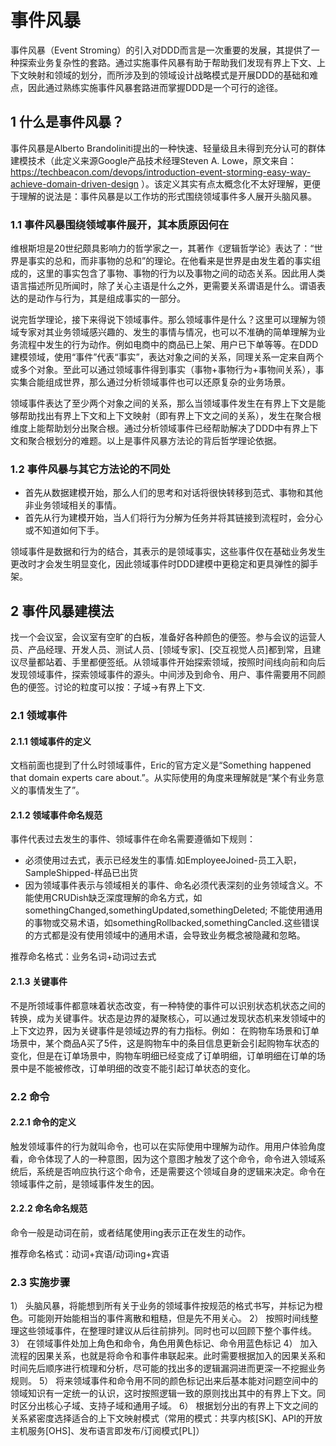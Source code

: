 # 事件风暴
事件风暴（Event Stroming）的引入对DDD而言是一次重要的发展，其提供了一种探索业务复杂性的套路。通过实施事件风暴有助于帮助我们发现有界上下文、上下文映射和领域的划分，而所涉及到的领域设计战略模式是开展DDD的基础和难点，因此通过熟练实施事件风暴套路进而掌握DDD是一个可行的途径。

## 1 什么是事件风暴？
事件风暴是Alberto Brandoliniti提出的一种快速、轻量级且未得到充分认可的群体建模技术（此定义来源Google产品技术经理Steven A. Lowe，原文来自：https://techbeacon.com/devops/introduction-event-storming-easy-way-achieve-domain-driven-design ）。该定义其实有点太概念化不太好理解，更便于理解的说法是：事件风暴是以工作坊的形式围绕领域事件多人展开头脑风暴。

### 1.1 事件风暴围绕领域事件展开，其本质原因何在
维根斯坦是20世纪颇具影响力的哲学家之一，其著作《逻辑哲学论》表达了：“世界是事实的总和，而非事物的总和”的理论。在他看来是世界是由发生着的事实组成的，这里的事实包含了事物、事物的行为以及事物之间的动态关系。因此用人类语言描述所见所闻时，除了关心主语是什么之外，更需要关系谓语是什么。谓语表达的是动作与行为，其是组成事实的一部分。

说完哲学理论，接下来得说下领域事件。那么领域事件是什么？这里可以理解为领域专家对其业务领域感兴趣的、发生的事情与情况，也可以不准确的简单理解为业务流程中发生的行为动作。例如电商中的商品已上架、用户已下单等等。在DDD建模领域，使用“事件”代表“事实”，表达对象之间的关系，同理关系一定来自两个或多个对象。至此可以通过领域事件得到事实（事物+事物行为+事物间关系），事实集合能组成世界，那么通过分析领域事件也可以还原复杂的业务场景。

领域事件表达了至少两个对象之间的关系，那么当领域事件发生在有界上下文是能够帮助找出有界上下文和上下文映射（即有界上下文之间的关系），发生在聚合根维度上能帮助划分出聚合根。通过分析领域事件已经帮助解决了DDD中有界上下文和聚合根划分的难题。以上是事件风暴方法论的背后哲学理论依据。

### 1.2 事件风暴与其它方法论的不同处

- 首先从数据建模开始，那么人们的思考和对话将很快转移到范式、事物和其他非业务领域相关的事情。
- 首先从行为建模开始，当人们将行为分解为任务并将其链接到流程时，会分心或不知道如何下手。

领域事件是数据和行为的结合，其表示的是领域事实，这些事件仅在基础业务发生更改时才会发生明显变化，因此领域事件时DDD建模中更稳定和更具弹性的脚手架。

## 2 事件风暴建模法
找一个会议室，会议室有空旷的白板，准备好各种颜色的便签。参与会议的运营人员、产品经理、开发人员、测试人员、[领域专家]、[交互视觉人员]都到常，且建议尽量都站着、手里都便签纸。从领域事件开始探索领域，按照时间线向前和向后发现领域事件，探索领域事件的源头。中间涉及到命令、用户、事件需要用不同颜色的便签。讨论的粒度可以按：子域->有界上下文.

### 2.1 领域事件
#### 2.1.1 领域事件的定义
文档前面也提到了什么时领域事件，Eric的官方定义是“Something happened that domain experts care about.”。从实际使用的角度来理解就是“某个有业务意义的事情发生了”。

#### 2.1.2 领域事件命名规范
事件代表过去发生的事件、领域事件在命名需要遵循如下规则：
- 必须使用过去式，表示已经发生的事情.如EmployeeJoined-员工入职，SampleShipped-样品已出货
- 因为领域事件表示与领域相关的事件、命名必须代表深刻的业务领域含义。不能使用CRUDish缺乏深度理解的命名方式，如somethingChanged,somethingUpdated,somethingDeleted; 不能使用通用的事物或交易术语，如somethingRollbacked,somethingCancled.这些错误的方式都是没有使用领域中的通用术语，会导致业务概念被隐藏和忽略。

推荐命名格式：业务名词+动词过去式

#### 2.1.3 关键事件
不是所领域事件都意味着状态改变，有一种特使的事件可以识别状态机状态之间的转换，成为关键事件。状态是边界的凝聚核心，可以通过发现状态机来发领域中的上下文边界，因为关键事件是领域边界的有力指标。例如：
在购物车场景和订单场景中，某个商品A买了5件，这是购物车中的条目信息更新会引起购物车状态的变化，但是在订单场景中，购物车明细已经变成了订单明细，订单明细在订单的场景中是不能被修改，订单明细的改变不能引起订单状态的变化。

### 2.2 命令
#### 2.2.1 命令的定义
触发领域事件的行为就叫命令，也可以在实际使用中理解为动作。用用户体验角度看，命令体现了人的一种意图，因为这个意图才触发了这个命令，命令进入领域系统后，系统是否响应执行这个命令，还是需要这个领域自身的逻辑来决定。命令在领域事件之前，是领域事件发生的因。

#### 2.2.2 命名命名规范
命令一般是动词在前，或者结尾使用ing表示正在发生的动作。

推荐命名格式：动词+宾语/动词ing+宾语

### 2.3 实施步骤

1） 头脑风暴，将能想到所有关于业务的领域事件按规范的格式书写，并标记为橙色。可能刚开始能相当的事件离散和粗糙，但是先不用关心。
2） 按照时间线整理这些领域事件，在整理时建议从后往前排列。同时也可以回顾下整个事件线。
3） 在领域事件处加上角色和命令，角色用黄色标记、命令用蓝色标记
4） 加入流程的因果关系，也就是将命令和事件串联起来。此时需要根据加入的因果关系和时间先后顺序进行梳理和分析，尽可能的找出多的逻辑漏洞进而更深一不挖掘业务规则。
5） 将来领域事件和命令用不同的颜色标记出来后基本能对问题空间中的领域知识有一定统一的认识，这时按照逻辑一致的原则找出其中的有界上下文。同时区分出核心子域、支持子域和通用子域。
6） 根据划分出的有界上下文之间的关系紧密度选择适合的上下文映射模式（常用的模式：共享内核[SK]、API的开放主机服务[OHS]、发布语言即发布/订阅模式[PL]）